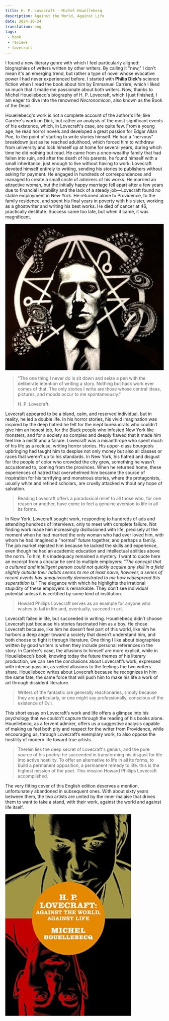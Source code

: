 ```yaml
---
title: H. P. Lovecraft - Michel Houellebecq
description: Against the World, Against Life
date: 2024-10-24
translation: eng
tags:
 - book
 - reviews
 - lovecraft
---
```


I found a new literary genre with which I feel particularly aligned: biographies of writers written by other writers. By calling it "new," I don't mean it's an emerging trend, but rather a type of novel whose evocative power I had never experienced before. I started with **Philip Dick's** science fiction when I read the book about him by Emmanuel Carrère, which I liked so much that it made me passionate about both writers. Now, thanks to Michel Houellebecq's biography of H. P. Lovecraft, which I just finished, I am eager to dive into the renowned _Necronomicon_, also known as the Book of the Dead.

Houellebecq's work is not a complete account of the author's life, like Carrère's work on Dick, but rather an analysis of the most significant events of his existence, which, in Lovecraft's case, are quite few. From a young age, he read horror novels and developed a great passion for Edgar Allan Poe, to the point of starting to write stories himself. He had a "nervous" breakdown just as he reached adulthood, which forced him to withdraw from university and lock himself up at home for several years, during which time he did nothing but read. He came from a once-wealthy family that had fallen into ruin, and after the death of his parents, he found himself with a small inheritance, just enough to live without having to work. Lovecraft devoted himself entirely to writing, sending his stories to publishers without asking for payment. He engaged in hundreds of correspondences and managed to create a small circle of admirers of his works. He married an attractive woman, but the initially happy marriage fell apart after a few years due to financial instability and the lack of a steady job—Lovecraft found no stable employment in New York. He returned alone to Providence, to the family residence, and spent his final years in poverty with his sister, working as a ghostwriter and writing his best works. He died of cancer at 46, practically destitute. Success came too late, but when it came, it was magnificent.

![H. P. Lovecraft](/assets/img/lovecraft.jpeg "H. P. Lovecraft")

> "The one thing I never do is sit down and seize a pen with the deliberate intention of writing a story. Nothing but hack work ever comes of that. The only stories I write are those whose central ideas, pictures, and moods occur to me spontaneously."
> 
> H. P. Lovecraft.

Lovecraft appeared to be a bland, calm, and reserved individual, but in reality, he led a double life. In his horror stories, his vivid imagination was inspired by the deep hatred he felt for the inept bureaucrats who couldn’t give him an honest job, for the Black people who infested New York like monsters, and for a society so complex and deeply flawed that it made him feel like a misfit and a failure. Lovecraft was a misanthrope who spent much of his life as a recluse, writing horror stories. His upper-class bourgeois upbringing had taught him to despise not only money but also all classes or races that weren’t up to his standards. In New York, his hatred and disgust for the people of color who crowded the city grew, something he wasn’t accustomed to, coming from the provinces. When he returned home, these experiences of hatred that overwhelmed him became the source of inspiration for his terrifying and monstrous stories, where the protagonists, usually white and refined scholars, are cruelly attacked without any hope of salvation.

> Reading Lovecraft offers a paradoxical relief to all those who, for one reason or another, have come to feel a genuine aversion to life in all its forms.

In New York, Lovecraft sought work, responding to hundreds of ads and attending hundreds of interviews, only to meet with complete failure. Not finding work made him increasingly disillusioned with life, precisely at the moment when he had married the only woman who had ever loved him, with whom he had imagined a "normal" future together, and perhaps a family. The job market rejected him because he lacked the skills and experience, even though he had an academic education and intellectual abilities above the norm. To him, his inadequacy remained a mystery. I want to quote here an excerpt from a circular he sent to multiple employers: _"The concept that a cultured and intelligent person could not quickly acquire any skill in a field slightly outside their habits seems to me at least naive; however, a series of recent events has unequivocally demonstrated to me how widespread this superstition is."_ The elegance with which he highlights the irrational stupidity of these employers is remarkable. They don’t see individual potential unless it is certified by some kind of institution.

> Howard Phillips Lovecraft serves as an example for anyone who wishes to fail in life and, eventually, succeed in art.

Lovecraft failed in life, but succeeded in writing. Houellebecq didn’t choose Lovecraft just because his stories fascinated him as a boy. He chose Lovecraft because, like him he doesn’t feel part of this world, like him he harbors a deep anger toward a society that doesn’t understand him, and both choose to fight it through literature. One thing I like about biographies written by good writers is when they include personal references in the story. In Carrère's case, the allusions to himself are more explicit, while in Houellebecq’s book, knowing today the future themes of his literary production, we can see the conclusions about Lovecraft’s work, expressed with intense passion, as veiled allusions to the feelings the two writers share. Houellebecq writes about Lovecraft because he recognizes in him the same fate, the same force that will push him to make his life a work of art through dissident literature.

> Writers of the fantastic are generally reactionaries, simply because they are particularly, or one might say professionally, conscious of the existence of Evil.

This short essay on Lovecraft’s work and life offers a glimpse into his psychology that we couldn’t capture through the reading of his books alone. Houellebecq, as a fervent admirer, offers us a suggestive analysis capable of making us feel both pity and respect for the writer from Providence, while encouraging us, through Lovecraft’s exemplary work, to also oppose the hostility of modern life toward true artists.

> Therein lies the deep secret of Lovecraft's genius, and the pure source of his poetry: he succeeded in transforming his disgust for life into active hostility. To offer an alternative to life in all its forms, to build a permanent opposition, a permanent remedy to life: this is the highest mission of the poet. This mission Howard Phillips Lovecraft accomplished.

The very fitting cover of this English edition deserves a mention, unfortunately abandoned in subsequent ones. With about sixty years between them, the two artists are united by the inner malaise that drives them to want to take a stand, with their work, against the world and against life itself.

![H. P. Lovecraft book cover](/assets/img/Lovecraft_Against_the_World_Against_Life.png "Lovecraft and Houellebecq, against the world, against life.")